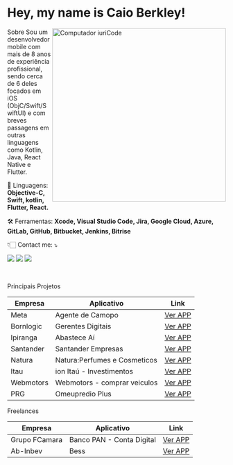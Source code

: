 <h1> Hey, my name is <strong>Caio Berkley!</strong> </h1> 
<img src="https://www.google.com/search?sca_esv=557314902&rlz=1C5MACD_enBR1048BR1048&sxsrf=AB5stBgd_1P38KgXlj14cVetp_VSwRvL2w:1692153748841&q=computador+desenho+png&tbm=isch&source=lnms&sa=X&ved=2ahUKEwimmOv4k-CAAxX8MLkGHU6HAtsQ0pQJegQIDBAB&biw=1440&bih=783&dpr=2#imgrc=hCmaB9yyR_iEZM" min-width="400px" max-width="400px" width="400px" align="right" alt="Computador iuriCode">

<p align="left"> Sobre
Sou um desenvolvedor mobile com mais de 8 anos de experiência profissional, sendo cerca de 6 deles focados em iOS (ObjC/Swift/SwiftUI) e com breves passagens em outras linguagens como Kotlin, Java, React Native e Flutter.
</p>

<p align="left">
  🧠 Linguagens: <strong>Objective-C, Swift, kotlin, Flutter, React.</strong>
</p>

<p align="left">
  🛠️ Ferramentas: <strong>Xcode, Visual Studio Code, Jira, Google Cloud, Azure, GitLab, GitHub, Bitbucket, Jenkins, Bitrise </strong>
</p>

<p align="left">
  👇🏻  Contact me: ⤵️
</p>

<p align="left" 
    <img src="https://img.shields.io/badge/-Portfolio-0008ff?style=flat-square&labelColor=0090ff&logo=safari&logoColor=white" /></a>
    <a href="mailto:caioberkley@gmail.com" target="_blank" alt="Gmail">
    <img src="https://img.shields.io/badge/-Gmail-FF0000?style=flat-square&labelColor=FF0000&logo=gmail&logoColor=white" /></a>
    <a href="https://www.linkedin.com/in/caioberkley/" target="_blank" alt="Linkedin">
    <img src="https://img.shields.io/badge/-Linkedin-0e76a8?style=flat-     square&logo=Linkedin&logoColor=white&link=https://www.linkedin.com/in/caioberkley/" /></a>
    <a href="https://www.instagram.com/caioberkley/" target="_blank" alt="Instagram">
    <img src="https://img.shields.io/badge/-Instagram-DF0174?style=flat-square&labelColor=DF0174&logo=instagram&logoColor=white&link=https://www.instagram.com/gabriel.sanzone/"/></a>
    
    
</p>

<br>

Principais Projetos

| Empresa | Aplicativo |Link|
|--|--|--|
|Meta|Agente de Camopo|[Ver APP](https://apps.apple.com/br/app/agente-de-campo/id1513040092)|
|Bornlogic|Gerentes Digitais|[Ver APP](https://apps.apple.com/br/app/gerentes-digitais/id1578496893)|
|Ipiranga|Abastece Aí|[Ver APP](https://apps.apple.com/br/app/abastece-a%C3%AD-cashback-e-pix/id1052059383)|
|Santander|Santander Empresas|[Ver APP](https://apps.apple.com/br/app/santander-empresas/id615442443)|
|Natura|Natura:Perfumes e Cosmeticos|[Ver APP](https://apps.apple.com/br/app/natura-perfumes-e-cosm%C3%A9ticos/id1061637276)|
|Itau|ion Itaú - Investimentos|[Ver APP](https://apps.apple.com/br/app/%C3%ADon-ita%C3%BA-investimentos/id1531733746)|
|Webmotors|Webmotors - comprar veiculos|[Ver APP](https://apps.apple.com/us/app/webmotors-comprar-ve%C3%ADculos/id496509047)|
|PRG|Omeupredio Plus|[Ver APP](https://apps.apple.com/br/app/omeupredio-plus/id1503807143)|


Freelances

| Empresa | Aplicativo |Link|
|--|--|--|
|Grupo FCamara|Banco PAN - Conta Digital|[Ver APP](https://apps.apple.com/br/app/banco-pan-conta-digital/id1410400504)|
|Ab-Inbev|Bess|[Ver APP](https://apps.apple.com/br/app/parceiro-bees-brasil/id1487803580)|
